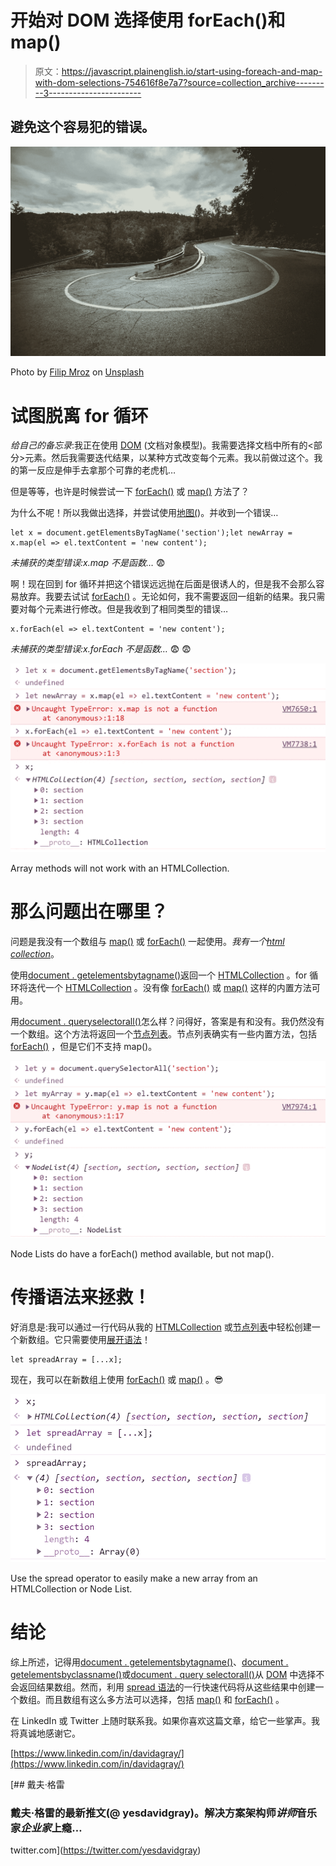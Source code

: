 # 开始对 DOM 选择使用 forEach()和 map()

> 原文：<https://javascript.plainenglish.io/start-using-foreach-and-map-with-dom-selections-754616f8e7a7?source=collection_archive---------3----------------------->

## 避免这个容易犯的错误。

![](img/55039d82eacd4cf6bd3da7e27521adf4.png)

Photo by [Filip Mroz](https://unsplash.com/@mroz?utm_source=unsplash&utm_medium=referral&utm_content=creditCopyText) on [Unsplash](https://unsplash.com/s/photos/loop?utm_source=unsplash&utm_medium=referral&utm_content=creditCopyText)

# 试图脱离 for 循环

*给自己的备忘录*:我正在使用 [DOM](https://developer.mozilla.org/en-US/docs/Web/API/Document_Object_Model/Introduction) (文档对象模型)。我需要选择文档中所有的<部分>元素。然后我需要迭代结果，以某种方式改变每个元素。我以前做过这个。我的第一反应是伸手去拿那个可靠的老虎机…

但是等等，也许是时候尝试一下 [forEach()](https://developer.mozilla.org/en-US/docs/Web/JavaScript/Reference/Global_Objects/Array/forEach) 或 [map()](https://developer.mozilla.org/en-US/docs/Web/JavaScript/Reference/Global_Objects/Array/map) 方法了？

为什么不呢！所以我做出选择，并尝试使用[地图(](https://developer.mozilla.org/en-US/docs/Web/JavaScript/Reference/Global_Objects/Array/map))。并收到一个错误…

```
let x = document.getElementsByTagName('section');let newArray = x.map(el => el.textContent = 'new content');
```

*未捕获的类型错误:x.map 不是函数…* 😨

啊！现在回到 for 循环并把这个错误远远抛在后面是很诱人的，但是我不会那么容易放弃。我要去试试 [forEach()](https://developer.mozilla.org/en-US/docs/Web/JavaScript/Reference/Global_Objects/Array/forEach) 。无论如何，我不需要返回一组新的结果。我只需要对每个元素进行修改。但是我收到了相同类型的错误…

```
x.forEach(el => el.textContent = 'new content');
```

*未捕获的类型错误:x.forEach 不是函数…* 😨 😨

![](img/b954fc8bbdc1bb423daf6672d137ad41.png)

Array methods will not work with an HTMLCollection.

# 那么问题出在哪里？

问题是我没有一个数组与 [map()](https://developer.mozilla.org/en-US/docs/Web/JavaScript/Reference/Global_Objects/Array/map) 或 [forEach()](https://developer.mozilla.org/en-US/docs/Web/JavaScript/Reference/Global_Objects/Array/forEach) 一起使用。*我有一个*[*html collection*](https://developer.mozilla.org/en-US/docs/Web/API/HTMLCollection)。

使用[document . getelementsbytagname()](https://developer.mozilla.org/en-US/docs/Web/API/Document/getElementsByTagName)返回一个 [HTMLCollection](https://developer.mozilla.org/en-US/docs/Web/API/HTMLCollection) 。for 循环将迭代一个 [HTMLCollection](https://developer.mozilla.org/en-US/docs/Web/API/HTMLCollection) 。没有像 [forEach()](https://developer.mozilla.org/en-US/docs/Web/JavaScript/Reference/Global_Objects/Array/forEach) 或 [map()](https://developer.mozilla.org/en-US/docs/Web/JavaScript/Reference/Global_Objects/Array/map) 这样的内置方法可用。

用[document . queryselectorall()](https://developer.mozilla.org/en-US/docs/Web/API/Document/querySelectorAll)怎么样？问得好，答案是有和没有。我仍然没有一个数组。这个方法将返回一个[节点列表](https://developer.mozilla.org/en-US/docs/Web/API/NodeList)。节点列表确实有一些内置方法，包括 [forEach()](https://developer.mozilla.org/en-US/docs/Web/API/NodeList/forEach) ，但是它们不支持 map()。

![](img/ba741ff72753be8e92e75468dce851bc.png)

Node Lists do have a forEach() method available, but not map().

# 传播语法来拯救！

好消息是:我可以通过一行代码从我的 [HTMLCollection](https://developer.mozilla.org/en-US/docs/Web/API/HTMLCollection) 或[节点列表](https://developer.mozilla.org/en-US/docs/Web/API/NodeList)中轻松创建一个新数组。它只需要使用[展开语法](https://developer.mozilla.org/en-US/docs/Web/JavaScript/Reference/Operators/Spread_syntax)！

```
let spreadArray = [...x];
```

现在，我可以在新数组上使用 [forEach()](https://developer.mozilla.org/en-US/docs/Web/JavaScript/Reference/Global_Objects/Array/forEach) 或 [map()](https://developer.mozilla.org/en-US/docs/Web/JavaScript/Reference/Global_Objects/Array/map) 。😎

![](img/edd064e0d6833840cd12fc8f62346a34.png)

Use the spread operator to easily make a new array from an HTMLCollection or Node List.

# 结论

综上所述，记得用[document . getelementsbytagname()](https://developer.mozilla.org/en-US/docs/Web/API/Document/getElementsByTagName)、[document . getelementsbyclassname()](https://developer.mozilla.org/en-US/docs/Web/API/Document/getElementsByClassName)或[document . query selectorall()](https://developer.mozilla.org/en-US/docs/Web/API/Document/querySelectorAll)从 [DOM](https://developer.mozilla.org/en-US/docs/Web/API/Document_Object_Model/Introduction) 中选择不会返回结果数组。然而，利用 [spread 语法](https://developer.mozilla.org/en-US/docs/Web/JavaScript/Reference/Operators/Spread_syntax)的一行快速代码将从这些结果中创建一个数组。而且数组有这么多方法可以选择，包括 [map()](https://developer.mozilla.org/en-US/docs/Web/JavaScript/Reference/Global_Objects/Array/map) 和 [forEach()](https://developer.mozilla.org/en-US/docs/Web/JavaScript/Reference/Global_Objects/Array/forEach) 。

在 LinkedIn 或 Twitter 上随时联系我。如果你喜欢这篇文章，给它一些掌声。我将真诚地感谢它。

[https://www.linkedin.com/in/davidagray/](https://www.linkedin.com/in/davidagray/)

[](https://twitter.com/yesdavidgray) [## 戴夫·格雷

### 戴夫·格雷的最新推文(@ yesdavidgray)。解决方案架构师*讲师*音乐家*企业家*上瘾…

twitter.com](https://twitter.com/yesdavidgray)